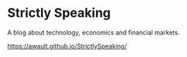 # Strictly Speaking
A blog about technology, economics and financial markets.

https://awault.github.io/StrictlySpeaking/
